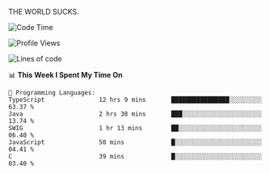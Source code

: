 THE WORLD SUCKS.

<!--START_SECTION:waka-->
![Code Time](http://img.shields.io/badge/Code%20Time-628%20hrs%2017%20mins-blue)

![Profile Views](http://img.shields.io/badge/Profile%20Views-0-blue)

![Lines of code](https://img.shields.io/badge/From%20Hello%20World%20I%27ve%20Written-2.2%20million%20lines%20of%20code-blue)

📊 **This Week I Spent My Time On** 

```text
💬 Programming Languages: 
TypeScript               12 hrs 9 mins       ████████████████░░░░░░░░░   63.37 % 
Java                     2 hrs 38 mins       ███░░░░░░░░░░░░░░░░░░░░░░   13.74 % 
SWIG                     1 hr 13 mins        ██░░░░░░░░░░░░░░░░░░░░░░░   06.40 % 
JavaScript               50 mins             █░░░░░░░░░░░░░░░░░░░░░░░░   04.41 % 
C                        39 mins             █░░░░░░░░░░░░░░░░░░░░░░░░   03.40 % 
```


<!--END_SECTION:waka-->
